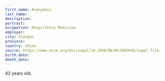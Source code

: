 ```yaml
---
first_name: Anonymous
last_name: _
description: 
portrait: 
occupation: Respiratory Medicine
employer: 
city: Xiaogan
province: 
country: China
source: https://www.nejm.org/doi/suppl/10.1056/NEJMc2005696/suppl_file/nejmc2005696_appendix.pdf
birth_date: 
death_date: 
---
```


42 years old.